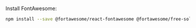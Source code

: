 Install FontAwesome:
```bash
npm install --save @fortawesome/react-fontawesome @fortawesome/free-solid-svg-icons @fortawesome/free-brands-svg-icons @fortawesome/fontawesome-svg-core
```
